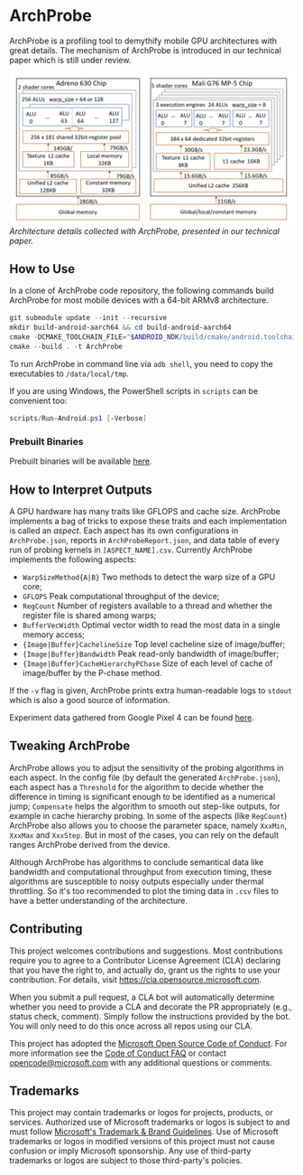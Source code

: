 # ArchProbe

ArchProbe is a profiling tool to demythify mobile GPU architectures with great details. The mechanism of ArchProbe is introduced in our technical paper which is still under review.

![Adreno & Mali Architecture Overview](overview.png)  
*Architecture details collected with ArchProbe, presented in our technical paper.*

## How to Use

In a clone of ArchProbe code repository, the following commands build ArchProbe for most mobile devices with a 64-bit ARMv8 architecture.

```powershell
git submodule update --init --recursive
mkdir build-android-aarch64 && cd build-android-aarch64
cmake -DCMAKE_TOOLCHAIN_FILE="$ANDROID_NDK/build/cmake/android.toolchain.cmake" -DANDROID_ABI="arm64-v8a" -DANDROID_PLATFORM=android-28 -G "Ninja" ..
cmake --build . -t ArchProbe
```

To run ArchProbe in command line via `adb shell`, you need to copy the executables to `/data/local/tmp`.

If you are using Windows, the PowerShell scripts in `scripts` can be convenient too:

```powershell
scripts/Run-Android.ps1 [-Verbose]
```

### Prebuilt Binaries

Prebuilt binaries will be available [here](https://github.com/Microsoft/ArchProbe/releases).

## How to Interpret Outputs

A GPU hardware has many traits like GFLOPS and cache size. ArchProbe implements a bag of tricks to expose these traits and each implementation is called an *aspect*. Each aspect has its own configurations in `ArchProbe.json`, reports in `ArchProbeReport.json`, and data table of every run of probing kernels in `[ASPECT_NAME].csv`. Currently ArchProbe implements the following aspects:

- `WarpSizeMethod{A|B}` Two methods to detect the warp size of a GPU core;
- `GFLOPS` Peak computational throughput of the device;
- `RegCount` Number of registers available to a thread and whether the register file is shared among warps;
- `BufferVecWidth` Optimal vector width to read the most data in a single memory access;
- `{Image|Buffer}CachelineSize` Top level cacheline size of image/buffer;
- `{Image|Buffer}Bandwidth` Peak read-only bandwidth of image/buffer;
- `{Image|Buffer}CacheHierarchyPChase` Size of each level of cache of image/buffer by the P-chase method.

If the `-v` flag is given, ArchProbe prints extra human-readable logs to `stdout` which is also a good source of information.

Experiment data gathered from Google Pixel 4 can be found [here](examples/adreno640/Google_Pixel_4).

## Tweaking ArchProbe

ArchProbe allows you to adjsut the sensitivity of the probing algorithms in each aspect. In the config file (by default the generated `ArchProbe.json`), each aspect has a `Threshold` for the algorithm to decide whether the difference in timing is significant enough to be identified as a numerical jump; `Compensate` helps the algorithm to smooth out step-like outputs, for example in cache hierarchy probing.
In some of the aspects (like `RegCount`) ArchProbe also allows you to choose the parameter space, namely `XxxMin`, `XxxMax` and `XxxStep`. But in most of the cases, you can rely on the default ranges ArchProbe derived from the device.

Although ArchProbe has algorithms to conclude semantical data like bandwidth and computational throughput from execution timing, these algorithms are susceptible to noisy outputs especially under thermal throttling. So it's too recommended to plot the timing data in `.csv` files to have a better understanding of the architecture.

## Contributing

This project welcomes contributions and suggestions.  Most contributions require you to agree to a
Contributor License Agreement (CLA) declaring that you have the right to, and actually do, grant us
the rights to use your contribution. For details, visit https://cla.opensource.microsoft.com.

When you submit a pull request, a CLA bot will automatically determine whether you need to provide
a CLA and decorate the PR appropriately (e.g., status check, comment). Simply follow the instructions
provided by the bot. You will only need to do this once across all repos using our CLA.

This project has adopted the [Microsoft Open Source Code of Conduct](https://opensource.microsoft.com/codeofconduct/).
For more information see the [Code of Conduct FAQ](https://opensource.microsoft.com/codeofconduct/faq/) or
contact [opencode@microsoft.com](mailto:opencode@microsoft.com) with any additional questions or comments.

## Trademarks

This project may contain trademarks or logos for projects, products, or services. Authorized use of Microsoft 
trademarks or logos is subject to and must follow 
[Microsoft's Trademark & Brand Guidelines](https://www.microsoft.com/en-us/legal/intellectualproperty/trademarks/usage/general).
Use of Microsoft trademarks or logos in modified versions of this project must not cause confusion or imply Microsoft sponsorship.
Any use of third-party trademarks or logos are subject to those third-party's policies.
